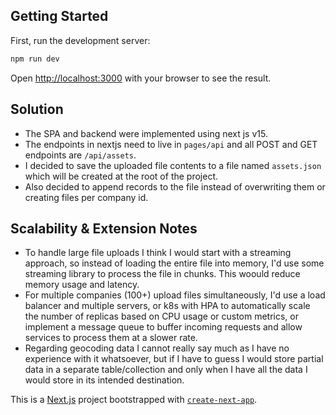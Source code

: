 

## Getting Started

First, run the development server:

```bash
npm run dev
```

Open [http://localhost:3000](http://localhost:3000) with your browser to see the result.

## Solution

* The SPA and backend were implemented using next js v15. 
* The endpoints in nextjs need to live in ```pages/api``` and all POST and GET endpoints are ```/api/assets```.
* I decided to save the uploaded file contents to a file named ```assets.json``` which will be created at the root of the project. 
* Also decided to append records to the file instead of overwriting them or creating files per company id.

## Scalability & Extension Notes

* To handle large file uploads I think I would start with a streaming approach, so instead of loading the entire file into memory, I'd use some streaming library to process the file in chunks. This woould reduce memory usage and latency.
* For multiple companies (100+) upload files simultaneously, I'd use a load balancer and multiple servers, or k8s with HPA to automatically scale the number of replicas based on CPU usage or custom metrics, or implement a message queue to buffer incoming requests and allow services to process them at a slower rate.
* Regarding geocoding data I cannot really say much as I have no experience with it whatsoever, but if I have to guess I would store partial data in a separate table/collection and only when I have all the data I would store in its intended destination.







This is a [Next.js](https://nextjs.org) project bootstrapped with [`create-next-app`](https://nextjs.org/docs/app/api-reference/cli/create-next-app).


